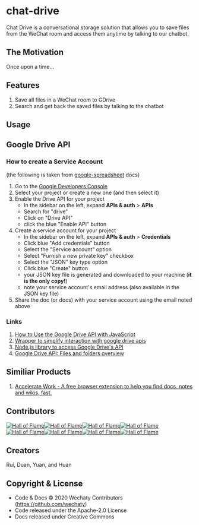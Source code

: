 # chat-drive

Chat Drive is a conversational storage solution that allows you to save files from the WeChat room and access them anytime by talking to our chatbot.

## The Motivation

Once upon a time...

## Features

1. Save all files in a WeChat room to GDrive
1. Search and get back the saved files by talking to the chatbot

## Usage

## Google Drive API

### How to create a Service Account

(the following is taken from [google-spreadsheet](https://www.npmjs.com/package/google-spreadsheet) docs)

1. Go to the [Google Developers Console](https://console.developers.google.com/project)
2. Select your project or create a new one (and then select it)
3. Enable the Drive API for your project
    - In the sidebar on the left, expand **APIs & auth** > **APIs**
    - Search for "drive"
    - Click on "Drive API"
    - click the blue "Enable API" button
4. Create a service account for your project
    - In the sidebar on the left, expand **APIs & auth** > **Credentials**
    - Click blue "Add credentials" button
    - Select the "Service account" option
    - Select "Furnish a new private key" checkbox
    - Select the "JSON" key type option
    - Click blue "Create" button
    - your JSON key file is generated and downloaded to your machine (**it is the only copy!**)
    - note your service account's email address (also available in the JSON key file)
5. Share the doc (or docs) with your service account using the email noted above

### Links

1. [How to Use the Google Drive API with JavaScript](https://medium.com/@bretcameron/how-to-use-the-google-drive-api-with-javascript-57a6cc9e5262)
1. [Wrapper to simplify interaction with google drive apis](https://github.com/rainabba/node-cloudfs-drive)
1. [Node.js library to access Google Drive's API](https://github.com/niftylettuce/node-google-drive)
1. [Google Drive API: Files and folders overview](https://developers.google.com/drive/api/v3/about-files#file_organization)

## Similiar Products

1. [Accelerate Work - A free browser extension to help you find docs, notes and wikis, fast.](https://obie.ai/personal/)

## Contributors

[![Hall of Flame](https://sourcerer.io/fame/huan/wechaty/chat-drive/images/0)](https://sourcerer.io/fame/huan/wechaty/chat-drive/links/0)[![Hall of Flame](https://sourcerer.io/fame/huan/wechaty/chat-drive/images/1)](https://sourcerer.io/fame/huan/wechaty/chat-drive/links/1)[![Hall of Flame](https://sourcerer.io/fame/huan/wechaty/chat-drive/images/2)](https://sourcerer.io/fame/huan/wechaty/chat-drive/links/2)[![Hall of Flame](https://sourcerer.io/fame/huan/wechaty/chat-drive/images/3)](https://sourcerer.io/fame/huan/wechaty/chat-drive/links/3)[![Hall of Flame](https://sourcerer.io/fame/huan/wechaty/chat-drive/images/4)](https://sourcerer.io/fame/huan/wechaty/chat-drive/links/4)[![Hall of Flame](https://sourcerer.io/fame/huan/wechaty/chat-drive/images/5)](https://sourcerer.io/fame/huan/wechaty/chat-drive/links/5)[![Hall of Flame](https://sourcerer.io/fame/huan/wechaty/chat-drive/images/6)](https://sourcerer.io/fame/huan/wechaty/chat-drive/links/6)[![Hall of Flame](https://sourcerer.io/fame/huan/wechaty/chat-drive/images/7)](https://sourcerer.io/fame/huan/wechaty/chat-drive/links/7)

## Creators

Rui, Duan, Yuan, and Huan

## Copyright & License

- Code & Docs © 2020 Wechaty Contributors (<https://github.com/wechaty>)
- Code released under the Apache-2.0 License
- Docs released under Creative Commons
